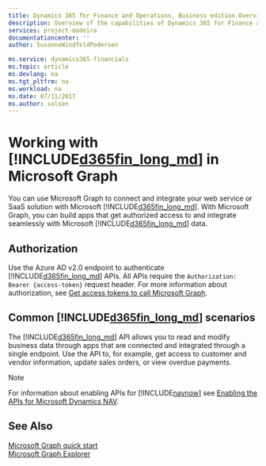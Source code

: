 ```yaml
---
title: Dynamics 365 for Finance and Operations, Business edition Overview | Microsoft Docs
description: Overview of the capabilities of Dynamics 365 for Finance and Operations Microsoft Graph API.
services: project-madeira
documentationcenter: ''
author: SusanneWindfeldPedersen

ms.service: dynamics365-financials
ms.topic: article
ms.devlang: na
ms.tgt_pltfrm: na
ms.workload: na
ms.date: 07/11/2017
ms.author: solsen
---
```


# Working with [!INCLUDE[d365fin_long_md](../../includes/d365fin_long_md.md)] in Microsoft Graph
You can use Microsoft Graph to connect and integrate your web service or SaaS solution with Microsoft [!INCLUDE[d365fin_long_md](../../includes/d365fin_long_md.md)]. With Microsoft Graph, you can build apps that get authorized access to and integrate seamlessly with Microsoft [!INCLUDE[d365fin_long_md](../../includes/d365fin_long_md.md)] data. 


## Authorization
Use the Azure AD v2.0 endpoint to authenticate [!INCLUDE[d365fin_long_md](../../includes/d365fin_long_md.md)] APIs. All APIs require the `Authorization: Bearer {access-token}` request header. For more information about authorization, see [Get access tokens to call Microsoft Graph](https://developer.microsoft.com/en-us/graph/docs/concepts/auth_overview).


## Common [!INCLUDE[d365fin_long_md](../../includes/d365fin_long_md.md)] scenarios
The [!INCLUDE[d365fin_long_md](../../includes/d365fin_long_md.md)] API allows you to read and modify business data through apps that are connected and integrated through a single endpoint. Use the API to, for example, get access to customer and vendor information, update sales orders, or view overdue payments.

> [!NOTE]  
> For information about enabling APIs for [!INCLUDE[navnow](../../includes/navnow_md.md)] see [Enabling the APIs for Microsoft Dynamics NAV](../../enabling-apis-for-dynamics-nav.md).


## See Also
[Microsoft Graph quick start](https://developer.microsoft.com/en-us/graph/quick-start)  
[Microsoft Graph Explorer](https://developer.microsoft.com/en-us/graph/graph-explorer)
